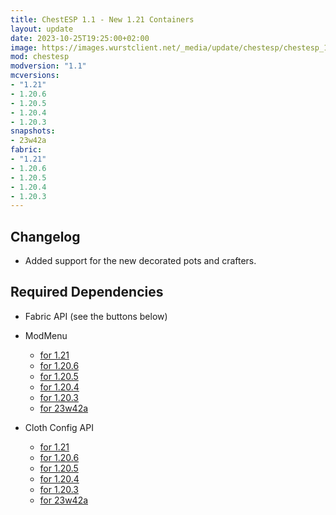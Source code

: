 ```yaml
---
title: ChestESP 1.1 - New 1.21 Containers
layout: update
date: 2023-10-25T19:25:00+02:00
image: https://images.wurstclient.net/_media/update/chestesp/chestesp_1.1_540p.webp
mod: chestesp
modversion: "1.1"
mcversions:
- "1.21"
- 1.20.6
- 1.20.5
- 1.20.4
- 1.20.3
snapshots:
- 23w42a
fabric:
- "1.21"
- 1.20.6
- 1.20.5
- 1.20.4
- 1.20.3
---
```

## Changelog
- Added support for the new decorated pots and crafters.

## Required Dependencies

- Fabric API (see the buttons below)

- ModMenu
  - [for 1.21](https://modrinth.com/mod/modmenu/versions?g=1.21)
  - [for 1.20.6](https://modrinth.com/mod/modmenu/versions?g=1.20.6)
  - [for 1.20.5](https://modrinth.com/mod/modmenu/versions?g=1.20.5)
  - [for 1.20.4](https://modrinth.com/mod/modmenu/versions?g=1.20.4)
  - [for 1.20.3](https://modrinth.com/mod/modmenu/versions?g=1.20.3)
  - [for 23w42a](https://modrinth.com/mod/modmenu/version/9.0.0-alpha.1)

- Cloth Config API
  - [for 1.21](https://modrinth.com/mod/cloth-config/versions?g=1.21&l=fabric)
  - [for 1.20.6](https://modrinth.com/mod/cloth-config/versions?g=1.20.6&l=fabric)
  - [for 1.20.5](https://modrinth.com/mod/cloth-config/versions?g=1.20.5&l=fabric)
  - [for 1.20.4](https://modrinth.com/mod/cloth-config/versions?g=1.20.4&l=fabric)
  - [for 1.20.3](https://modrinth.com/mod/cloth-config/versions?g=1.20.3&l=fabric)
  - [for 23w42a](https://modrinth.com/mod/cloth-config/version/12.0.109+fabric)
